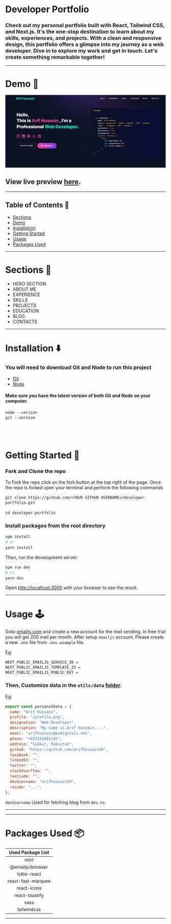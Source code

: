 # Developer Portfolio

### Check out my personal portfolio built with React, Tailwind CSS, and Next.js. It's the one-stop destination to learn about my skills, experiences, and projects. With a clean and responsive design, this portfolio offers a glimpse into my journey as a web developer. Dive in to explore my work and get in touch. Let's create something remarkable together!








---

# Demo :movie_camera:

![](./public/image/screen.png)

## View live preview [here](https://reactjs-arif.vercel.app/).

---

## Table of Contents :scroll:

- [Sections](#sections-bookmark)
- [Demo](#demo-movie_camera)
- [Installation](#installation-arrow_down)
- [Getting Started](#getting-started-dart)
- [Usage](#usage-joystick)
- [Packages Used](#packages-used-package)

---

# Sections :bookmark:

- HERO SECTION
- ABOUT ME
- EXPERIENCE
- SKILLS
- PROJECTS
- EDUCATION
- BLOG
- CONTACTS

---

# Installation :arrow_down:

### You will need to download Git and Node to run this project

- [Git](https://git-scm.com/downloads)
- [Node](https://nodejs.org/en/download/)

#### Make sure you have the latest version of both Git and Node on your computer.

```
node --version
git --version
```

## <br />

# Getting Started :dart:

### Fork and Clone the repo

To Fork the repo click on the fork button at the top right of the page. Once the repo is forked open your terminal and perform the following commands

```
git clone https://github.com/<YOUR GITHUB USERNAME>/developer-portfolio.git

cd developer-portfolio
```

### Install packages from the root directory

```bash
npm install
# or
yarn install
```

Then, run the development server:

```bash
npm run dev
# or
yarn dev
```

Open [http://localhost:3000](http://localhost:3000) with your browser to see the result.

---

# Usage :joystick:

Goto [emailjs.com](https://www.emailjs.com/) and create a new account for the mail sending. In free trial you will get 200 mail per month. After setup `emailjs` account, Please create a new `.env` file from `.env.example` file.

Eg:

```env
NEXT_PUBLIC_EMAILJS_SERVICE_ID =
NEXT_PUBLIC_EMAILJS_TEMPLATE_ID =
NEXT_PUBLIC_EMAILJS_PUBLIC_KEY =
```

### Then, Customize data in the `utils/data` [folder](https://github.com/arifhussain39/Reactjs-portfolio/tree/main/utils/data).

Eg:

```javascript
export const personalData = {
  name: "Arif Hussain",
  profile: "/profile.png",
  designation: "Web Developer",
  description: "My name is Arif Hussain....",
  email: "arifhussain@exdigitals.net",
  phone: "+923163401145",
  address: "Sukkur, Pakistan",
  github: "https://github.com/arifhussain39",
  facebook: "",
  linkedIn: "",
  twitter: "",
  stackOverflow: "",
  leetcode: "",
  devUsername: "arifhussain39",
  resume: "...",
};
```

`devUsername` Used for fetching blog from `dev.to`.

---

---

# Packages Used :package:

| Used Package List  |
| :----------------: |
|        next        |
|  @emailjs/browser  |
|    lottie-react    |
| react-fast-marquee |
|    react-icons     |
|   react-toastify   |
|        sass        |
|    tailwindcss     |

---
